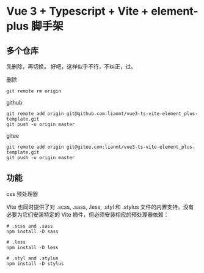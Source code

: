 # Vue 3 + Typescript + Vite + element-plus 脚手架

## 多个仓库

先删除，再切换。
好吧，这样似乎不行，不纠正，过。

删除
```
git remote rm origin
```

github
```
git remote add origin git@github.com:lianmt/vue3-ts-vite-element_plus-template.git
git push -u origin master
```

gitee
```
git remote add origin git@gitee.com:lianmt/vue3-ts-vite-element_plus-template.git
git push -u origin master
```

## 功能

css 预处理器

 Vite 也同时提供了对 .scss, .sass, .less, .styl 和 .stylus 文件的内置支持。没有必要为它们安装特定的 Vite 插件，但必须安装相应的预处理器依赖：

 ```
# .scss and .sass
npm install -D sass

# .less
npm install -D less

# .styl and .stylus
npm install -D stylus
```